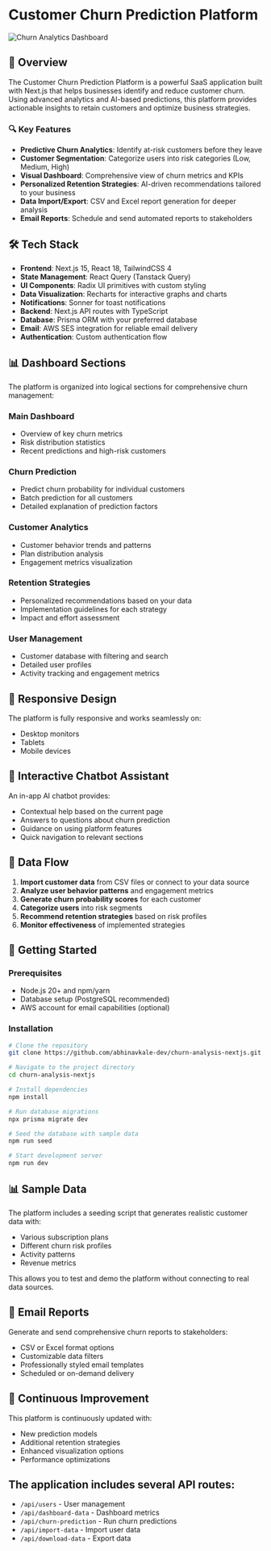 # Customer Churn Prediction Platform

![Churn Analytics Dashboard](https://placehold.co/800x400/6d28d9/white?text=Churn+Analytics+Dashboard)

## 🚀 Overview

The Customer Churn Prediction Platform is a powerful SaaS application built with Next.js that helps businesses identify and reduce customer churn. Using advanced analytics and AI-based predictions, this platform provides actionable insights to retain customers and optimize business strategies.

### 🔍 Key Features

- **Predictive Churn Analytics**: Identify at-risk customers before they leave
- **Customer Segmentation**: Categorize users into risk categories (Low, Medium, High)
- **Visual Dashboard**: Comprehensive view of churn metrics and KPIs
- **Personalized Retention Strategies**: AI-driven recommendations tailored to your business
- **Data Import/Export**: CSV and Excel report generation for deeper analysis
- **Email Reports**: Schedule and send automated reports to stakeholders

## 🛠️ Tech Stack

- **Frontend**: Next.js 15, React 18, TailwindCSS 4
- **State Management**: React Query (Tanstack Query)
- **UI Components**: Radix UI primitives with custom styling
- **Data Visualization**: Recharts for interactive graphs and charts
- **Notifications**: Sonner for toast notifications
- **Backend**: Next.js API routes with TypeScript
- **Database**: Prisma ORM with your preferred database
- **Email**: AWS SES integration for reliable email delivery
- **Authentication**: Custom authentication flow

## 📊 Dashboard Sections

The platform is organized into logical sections for comprehensive churn management:

### Main Dashboard
- Overview of key churn metrics
- Risk distribution statistics
- Recent predictions and high-risk customers

### Churn Prediction
- Predict churn probability for individual customers
- Batch prediction for all customers
- Detailed explanation of prediction factors

### Customer Analytics
- Customer behavior trends and patterns
- Plan distribution analysis
- Engagement metrics visualization

### Retention Strategies
- Personalized recommendations based on your data
- Implementation guidelines for each strategy
- Impact and effort assessment

### User Management
- Customer database with filtering and search
- Detailed user profiles
- Activity tracking and engagement metrics

## 📱 Responsive Design

The platform is fully responsive and works seamlessly on:
- Desktop monitors
- Tablets
- Mobile devices

## 💬 Interactive Chatbot Assistant

An in-app AI chatbot provides:
- Contextual help based on the current page
- Answers to questions about churn prediction
- Guidance on using platform features
- Quick navigation to relevant sections

## 🔄 Data Flow

1. **Import customer data** from CSV files or connect to your data source
2. **Analyze user behavior patterns** and engagement metrics
3. **Generate churn probability scores** for each customer
4. **Categorize users** into risk segments
5. **Recommend retention strategies** based on risk profiles
6. **Monitor effectiveness** of implemented strategies

## 🚀 Getting Started

### Prerequisites
- Node.js 20+ and npm/yarn
- Database setup (PostgreSQL recommended)
- AWS account for email capabilities (optional)

### Installation

```bash
# Clone the repository
git clone https://github.com/abhinavkale-dev/churn-analysis-nextjs.git

# Navigate to the project directory
cd churn-analysis-nextjs

# Install dependencies
npm install

# Run database migrations
npx prisma migrate dev

# Seed the database with sample data
npm run seed

# Start development server
npm run dev
```

## 📊 Sample Data

The platform includes a seeding script that generates realistic customer data with:
- Various subscription plans
- Different churn risk profiles
- Activity patterns
- Revenue metrics

This allows you to test and demo the platform without connecting to real data sources.

## 📧 Email Reports

Generate and send comprehensive churn reports to stakeholders:
- CSV or Excel format options
- Customizable data filters
- Professionally styled email templates
- Scheduled or on-demand delivery

## 🔄 Continuous Improvement

This platform is continuously updated with:
- New prediction models
- Additional retention strategies
- Enhanced visualization options
- Performance optimizations

## The application includes several API routes:

- `/api/users` - User management
- `/api/dashboard-data` - Dashboard metrics
- `/api/churn-prediction` - Run churn predictions
- `/api/import-data` - Import user data
- `/api/download-data` - Export data


